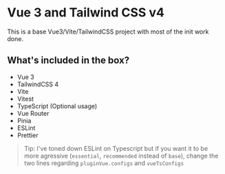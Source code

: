 # Vue 3 and Tailwind CSS v4

This is a base Vue3/Vite/TailwindCSS project with most of the init work done.

## What's included in the box?

- Vue 3
- TailwindCSS 4
- Vite
- Vitest
- TypeScript (Optional usage)
- Vue Router
- Pinia
- ESLint
- Prettier

> Tip: I've toned down ESLint on Typescript but if you want it to be more agressive (`essential`, `recommended` instead of `base`), change the two lines regarding `pluginVue.configs` and `vueTsConfigs`
